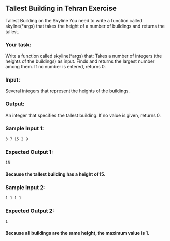 ## Tallest Building in Tehran Exercise

Tallest Building on the Skyline
You need to write a function called skyline(*args) that takes the height of a number of buildings and returns the tallest.

### Your task:

Write a function called skyline(*args) that: Takes a number of integers (the heights of the buildings) as input.
Finds and returns the largest number among them.
If no number is entered, returns 0.

### Input:
Several integers that represent the heights of the buildings.

### Output:
An integer that specifies the tallest building.
If no value is given, returns 0.

### Sample Input 1:
```bash
3 7 15 2 9
```

### Expected Output 1:
```bash
15
```
#### Because the tallest building has a height of 15.

### Sample Input 2:
```bash
1 1 1 1
```

### Expected Output 2:
```bash
1
```
#### Because all buildings are the same height, the maximum value is 1.